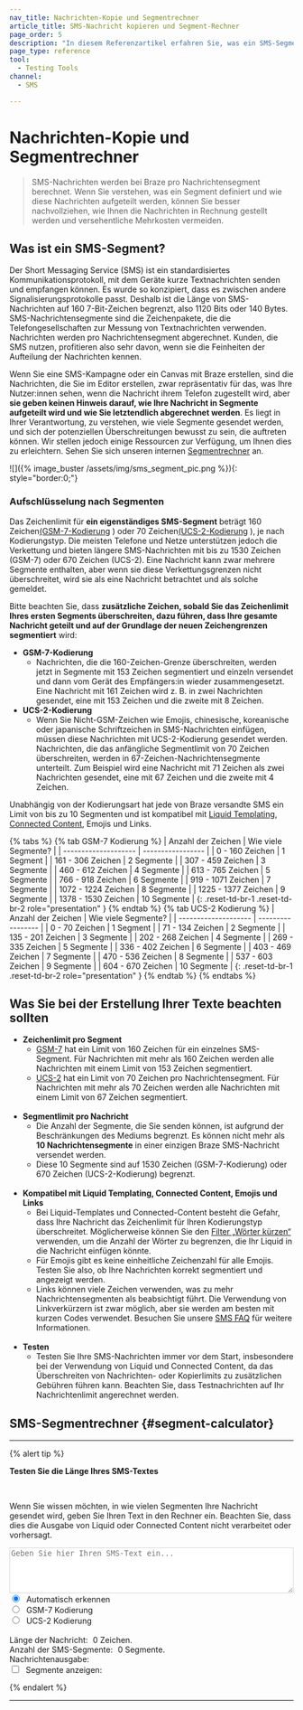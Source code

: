 ```yaml
---
nav_title: Nachrichten-Kopie und Segmentrechner
article_title: SMS-Nachricht kopieren und Segment-Rechner
page_order: 5
description: "In diesem Referenzartikel erfahren Sie, was ein SMS-Segment ist, wie es für die Rechnungsstellung gezählt wird und was Sie bei der Erstellung von SMS-Nachrichten beachten sollten."
page_type: reference
tool:
  - Testing Tools
channel:
  - SMS

---
```


# Nachrichten-Kopie und Segmentrechner

> SMS-Nachrichten werden bei Braze pro Nachrichtensegment berechnet. Wenn Sie verstehen, was ein Segment definiert und wie diese Nachrichten aufgeteilt werden, können Sie besser nachvollziehen, wie Ihnen die Nachrichten in Rechnung gestellt werden und versehentliche Mehrkosten vermeiden.

## Was ist ein SMS-Segment?

Der Short Messaging Service (SMS) ist ein standardisiertes Kommunikationsprotokoll, mit dem Geräte kurze Textnachrichten senden und empfangen können. Es wurde so konzipiert, dass es zwischen andere Signalisierungsprotokolle passt. Deshalb ist die Länge von SMS-Nachrichten auf 160 7-Bit-Zeichen begrenzt, also 1120 Bits oder 140 Bytes. SMS-Nachrichtensegmente sind die Zeichenpakete, die die Telefongesellschaften zur Messung von Textnachrichten verwenden. Nachrichten werden pro Nachrichtensegment abgerechnet. Kunden, die SMS nutzen, profitieren also sehr davon, wenn sie die Feinheiten der Aufteilung der Nachrichten kennen. 

Wenn Sie eine SMS-Kampagne oder ein Canvas mit Braze erstellen, sind die Nachrichten, die Sie im Editor erstellen, zwar repräsentativ für das, was Ihre Nutzer:innen sehen, wenn die Nachricht ihrem Telefon zugestellt wird, aber **sie geben keinen Hinweis darauf, wie Ihre Nachricht in Segmente aufgeteilt wird und wie Sie letztendlich abgerechnet werden**. Es liegt in Ihrer Verantwortung, zu verstehen, wie viele Segmente gesendet werden, und sich der potenziellen Überschreitungen bewusst zu sein, die auftreten können. Wir stellen jedoch einige Ressourcen zur Verfügung, um Ihnen dies zu erleichtern. Sehen Sie sich unseren internen [Segmentrechner](#segment-calculator) an.

![]({% image_buster /assets/img/sms_segment_pic.png %}){: style="border:0;"}

### Aufschlüsselung nach Segmenten

Das Zeichenlimit für **ein eigenständiges SMS-Segment** beträgt 160 Zeichen[(GSM-7-Kodierung](https://en.wikipedia.org/wiki/GSM_03.38) ) oder 70 Zeichen[(UCS-2-Kodierung](https://en.wikipedia.org/wiki/Universal_Coded_Character_Set) ), je nach Kodierungstyp. Die meisten Telefone und Netze unterstützen jedoch die Verkettung und bieten längere SMS-Nachrichten mit bis zu 1530 Zeichen (GSM-7) oder 670 Zeichen (UCS-2). Eine Nachricht kann zwar mehrere Segmente enthalten, aber wenn sie diese Verkettungsgrenzen nicht überschreitet, wird sie als eine Nachricht betrachtet und als solche gemeldet.

Bitte beachten Sie, dass **zusätzliche Zeichen, sobald Sie das Zeichenlimit Ihres ersten Segments überschreiten, dazu führen, dass Ihre gesamte Nachricht geteilt und auf der Grundlage der neuen Zeichengrenzen segmentiert** wird:
- **GSM-7-Kodierung**
    - Nachrichten, die die 160-Zeichen-Grenze überschreiten, werden jetzt in Segmente mit 153 Zeichen segmentiert und einzeln versendet und dann vom Gerät des Empfängers:in wieder zusammengesetzt. Eine Nachricht mit 161 Zeichen wird z. B. in zwei Nachrichten gesendet, eine mit 153 Zeichen und die zweite mit 8 Zeichen. 
- **UCS-2-Kodierung**
    - Wenn Sie Nicht-GSM-Zeichen wie Emojis, chinesische, koreanische oder japanische Schriftzeichen in SMS-Nachrichten einfügen, müssen diese Nachrichten mit UCS-2-Kodierung gesendet werden. Nachrichten, die das anfängliche Segmentlimit von 70 Zeichen überschreiten, werden in 67-Zeichen-Nachrichtensegmente unterteilt. Zum Beispiel wird eine Nachricht mit 71 Zeichen als zwei Nachrichten gesendet, eine mit 67 Zeichen und die zweite mit 4 Zeichen. 

Unabhängig von der Kodierungsart hat jede von Braze versandte SMS ein Limit von bis zu 10 Segmenten und ist kompatibel mit [Liquid Templating]({{site.baseurl}}/user_guide/personalization_and_dynamic_content/liquid/using_liquid/), [Connected Content]({{site.baseurl}}/user_guide/personalization_and_dynamic_content/connected_content/), Emojis und Links.

{% tabs %}
{% tab GSM-7 Kodierung %}
| Anzahl der Zeichen | Wie viele Segmente? |
| -------------------- | ----------------- |
| 0 - 160 Zeichen | 1 Segment |
| 161 - 306 Zeichen | 2 Segmente |
| 307 - 459 Zeichen | 3 Segmente |
| 460 - 612 Zeichen | 4 Segmente |
| 613 - 765 Zeichen | 5 Segmente |
| 766 - 918 Zeichen | 6 Segmente |
| 919 - 1071 Zeichen | 7 Segmente |
| 1072 - 1224 Zeichen | 8 Segmente |
| 1225 - 1377 Zeichen | 9 Segmente |
| 1378 - 1530 Zeichen | 10 Segmente |
{: .reset-td-br-1 .reset-td-br-2 role="presentation" }
{% endtab %}
{% tab UCS-2 Kodierung %}
| Anzahl der Zeichen | Wie viele Segmente? |
| -------------------- | ----------------- |
| 0 - 70 Zeichen | 1 Segment |
| 71 - 134 Zeichen | 2 Segmente |
| 135 - 201 Zeichen | 3 Segmente |
| 202 - 268 Zeichen | 4 Segmente |
| 269 - 335 Zeichen | 5 Segmente |
| 336 - 402 Zeichen | 6 Segmente |
| 403 - 469 Zeichen | 7 Segmente |
| 470 - 536 Zeichen | 8 Segmente |
| 537 - 603 Zeichen | 9 Segmente |
| 604 - 670 Zeichen | 10 Segmente |
{: .reset-td-br-1 .reset-td-br-2 role="presentation" }
{% endtab %}
{% endtabs %}

## Was Sie bei der Erstellung Ihrer Texte beachten sollten

- **Zeichenlimit pro Segment**
    - [GSM-7](https://en.wikipedia.org/wiki/GSM_03.38) hat ein Limit von 160 Zeichen für ein einzelnes SMS-Segment. Für Nachrichten mit mehr als 160 Zeichen werden alle Nachrichten mit einem Limit von 153 Zeichen segmentiert.
    - [UCS-2](https://en.wikipedia.org/wiki/Universal_Coded_Character_Set) hat ein Limit von 70 Zeichen pro Nachrichtensegment. Für Nachrichten mit mehr als 70 Zeichen werden alle Nachrichten mit einem Limit von 67 Zeichen segmentiert.<br><br>
- **Segmentlimit pro Nachricht**
    - Die Anzahl der Segmente, die Sie senden können, ist aufgrund der Beschränkungen des Mediums begrenzt. Es können nicht mehr als **10 Nachrichtensegmente** in einer einzigen Braze SMS-Nachricht versendet werden.
    - Diese 10 Segmente sind auf 1530 Zeichen (GSM-7-Kodierung) oder 670 Zeichen (UCS-2-Kodierung) begrenzt.<br><br>
- **Kompatibel mit Liquid Templating, Connected Content, Emojis und Links**
    - Bei Liquid-Templates und Connected-Content besteht die Gefahr, dass Ihre Nachricht das Zeichenlimit für Ihren Kodierungstyp überschreitet. Möglicherweise können Sie den [Filter „Wörter kürzen“](https://help.shopify.com/en/themes/liquid/filters/string-filters#truncatewords) verwenden, um die Anzahl der Wörter zu begrenzen, die Ihr Liquid in die Nachricht einfügen könnte.
    - Für Emojis gibt es keine einheitliche Zeichenzahl für alle Emojis. Testen Sie also, ob Ihre Nachrichten korrekt segmentiert und angezeigt werden.
    - Links können viele Zeichen verwenden, was zu mehr Nachrichtensegmenten als beabsichtigt führt. Die Verwendung von Linkverkürzern ist zwar möglich, aber sie werden am besten mit kurzen Codes verwendet. Besuchen Sie unsere [SMS FAQ]({{site.baseurl}}/user_guide/message_building_by_channel/sms/faqs/) für weitere Informationen.<br><br>
- **Testen**
    - Testen Sie Ihre SMS-Nachrichten immer vor dem Start, insbesondere bei der Verwendung von Liquid und Connected Content, da das Überschreiten von Nachrichten- oder Kopierlimits zu zusätzlichen Gebühren führen kann. Beachten Sie, dass Testnachrichten auf Ihr Nachrichtenlimit angerechnet werden.

## SMS-Segmentrechner {#segment-calculator}
---

{% alert tip %}

**Testen Sie die Länge Ihres SMS-Textes**

<br>

Wenn Sie wissen möchten, in wie vielen Segmenten Ihre Nachricht gesendet wird, geben Sie Ihren Text in den Rechner ein. Beachten Sie, dass dies die Ausgabe von Liquid oder Connected Content nicht verarbeitet oder vorhersagt.
<style>
  .segment_data_hide {
    display: none;
  }
  .segment {
    display: inline-flex;
    padding: 2px;
    font-size: 10px;
    overflow-wrap: break-word;
  }
  .message_output_char {
    display: inline-flex;
  }
  .hover_segment {
    background-color: #27368F ! important;
    color: #fff;
  }
  .segment_color_0 {
    background-color: #3accdd59;
  }
  .segment_color_1 {
    background-color: #ff934954;
  }
  .segment_color_2 {
    background-color: #f7918e47;
  }
  .segment_color_3 {
    background-color: #27368f30;
  }
</style>
<form id="sms_split">
  <textarea id="sms_message_split" placeholder="Geben Sie hier Ihren SMS-Text ein..." style="width:100%;border: 1px solid #33333333;" rows="5"></textarea><br />
  <input type="radio" name="sms_type" value="auto" checked="checked" id="sms_type_auto" /> <label for="sms_type_auto" style="padding-left: 5px;"> Automatisch erkennen</label><label id="auto_encoding" style="padding-left: 5px;"></label><br />
  <input type="radio" name="sms_type" value="gsm" id="sms_type_gsm" /> <label for="sms_type_gsm" style="padding-left: 5px;">GSM-7 Kodierung</label><br />
  <input type="radio" name="sms_type" value="ucs2" id="sms_type_ucs2" /> <label for="sms_type_ucs2" style="padding-left: 5px;">UCS-2 Kodierung</label><br />
  <br />
  Länge der Nachricht: <span id="sms_length" style="padding-left: 5px;">0</span> Zeichen.<br />
  Anzahl der SMS-Segmente: <span id="sms_segments" style="padding-left: 5px;">0</span> Segmente. <br />
  Nachrichtenausgabe: <span id="sms_output" style="padding-left: 5px;"></span><br />
  <input type="checkbox" id="segment_section" name="segment_section"> <label style="padding-left: 5px; margin-bottom: 0px;">Segmente anzeigen: </label>
  <span class="segment_data_hide" id="sms_segments_data"></span>
</form>
<script type="text/javascript">
var unicodeToGsm = {
0x000A: [0x0A],
0x000C: [0x1B, 0x0A],
0x000D: [0x0D],
0x0020: [0x20],
0x0021: [0x21],
0x0022: [0x22],
0x0023: [0x23],
0x0024: [0x02],
0x0025: [0x25],
0x0026: [0x26],
0x0027: [0x27],
0x0028: [0x28],
0x0029: [0x29],
0x002A: [0x2A],
0x002B: [0x2B],
0x002C: [0x2C],
0x002D: [0x2D],
0x002E: [0x2E],
0x002F: [0x2F],
0x0030: [0x30],
0x0031: [0x31],
0x0032: [0x32],
0x0033: [0x33],
0x0034: [0x34],
0x0035: [0x35],
0x0036: [0x36],
0x0037: [0x37],
0x0038: [0x38],
0x0039: [0x39],
0x003A: [0x3A],
0x003B: [0x3B],
0x003C: [0x3C],
0x003D: [0x3D],
0x003E: [0x3E],
0x003F: [0x3F],
0x0040: [0x00],
0x0041: [0x41],
0x0042: [0x42],
0x0043: [0x43],
0x0044: [0x44],
0x0045: [0x45],
0x0046: [0x46],
0x0047: [0x47],
0x0048: [0x48],
0x0049: [0x49],
0x004A: [0x4A],
0x004B: [0x4B],
0x004C: [0x4C],
0x004D: [0x4D],
0x004E: [0x4E],
0x004F: [0x4F],
0x0050: [0x50],
0x0051: [0x51],
0x0052: [0x52],
0x0053: [0x53],
0x0054: [0x54],
0x0055: [0x55],
0x0056: [0x56],
0x0057: [0x57],
0x0058: [0x58],
0x0059: [0x59],
0x005A: [0x5A],
0x005B: [0x1B, 0x3C],
0x005C: [0x1B, 0x2F],
0x005D: [0x1B, 0x3E],
0x005E: [0x1B, 0x14],
0x005F: [0x11],
0x0061: [0x61],
0x0062: [0x62],
0x0063: [0x63],
0x0064: [0x64],
0x0065: [0x65],
0x0066: [0x66],
0x0067: [0x67],
0x0068: [0x68],
0x0069: [0x69],
0x006A: [0x6A],
0x006B: [0x6B],
0x006C: [0x6C],
0x006D: [0x6D],
0x006E: [0x6E],
0x006F: [0x6F],
0x0070: [0x70],
0x0071: [0x71],
0x0072: [0x72],
0x0073: [0x73],
0x0074: [0x74],
0x0075: [0x75],
0x0076: [0x76],
0x0077: [0x77],
0x0078: [0x78],
0x0079: [0x79],
0x007A: [0x7A],
0x007B: [0x1B, 0x28],
0x007C: [0x1B, 0x40],
0x007D: [0x1B, 0x29],
0x007E: [0x1B, 0x3D],
0x00A1: [0x40],
0x00A3: [0x01],
0x00A4: [0x24],
0x00A5: [0x03],
0x00A7: [0x5F],
0x00BF: [0x60],
0x00C4: [0x5B],
0x00C5: [0x0E],
0x00C6: [0x1C],
0x00C9: [0x1F],
0x00D1: [0x5D],
0x00D6: [0x5C],
0x00D8: [0x0B],
0x00DC: [0x5E],
0x00DF: [0x1E],
0x00E0: [0x7F],
0x00E4: [0x7B],
0x00E5: [0x0F],
0x00E6: [0x1D],
0x00C7: [0x09],
0x00E8: [0x04],
0x00E9: [0x05],
0x00EC: [0x07],
0x00F1: [0x7D],
0x00F2: [0x08],
0x00F6: [0x7C],
0x00F8: [0x0C],
0x00F9: [0x06],
0x00FC: [0x7E],
0x0393: [0x13],
0x0394: [0x10],
0x0398: [0x19],
0x039B: [0x14],
0x039E: [0x1A],
0x03A0: [0x16],
0x03A3: [0x18],
0x03A6: [0x12],
0x03A8: [0x17],
0x03A9: [0x15],
0x20AC: [0x1B, 0x65]
}
var smsutil = {
map: function (sub, func) { return [].map.apply(sub, [func]) },
concatMap: function (sub, func) { return [].concat.apply([], smsutil.map(sub, func)); },
id: function (x) { return x; },
isHighSurrogate: function (c) {
var codeUnit = (c.charCodeAt != undefined) ? c.charCodeAt(0) : c;
  return codeUnit >= 0xD800 && codeUnit <= 0xDBFF;
},
numberToHexString: function(number) {
var number = number.toString(16);
if(number.length == 1) { number = "0" + number; }
  return "0x" + number;
},
hexEncode: (codeUnit) => "0x"+codeUnit.toString(16).padStart(4, '0').toUpperCase(),
/**
take a string and return a list of the Unicode characters
*/
unicodeCharacters: function (string) {
var chars = smsutil.map(string, smsutil.id);
var result = [];
while (chars.length > 0) {
    if (smsutil.isHighSurrogate(chars[0])) {
        result.push(chars.shift() + chars.shift())
    } else {
        result.push(chars.shift());
    }
}
return result;
},
/**
take a string and return a list of the Unicode codepoints
*/
unicodeCodePoints: function (string) {
var charCodes = smsutil.map(string, function (x) { return x.charCodeAt(0); });
var result = [];
while (charCodes.length > 0) {
    if (smsutil.isHighSurrogate(charCodes[0])) {
        var high = charCodes.shift();
        var low = charCodes.shift();
        result.push(((high - 0xD800) * 0x400) + (low - 0xDC00) + 0x10000)
    } else {
        result.push(charCodes.shift());
    }
}
return result;
},
/**
Encode a single (unicode) character into UTF16 "bytes"
A single unicode character may be 2 javascript characters
*/
encodeCharUtf16: function (char) {
  if (char.length === 2) {
    return [char.charCodeAt(0), char.charCodeAt(1)];
  } else {
    return [0x00, char.charCodeAt(0)];
  }
},
/**
Encode a single character into GSM0338 "bytes"
*/
encodeCharGsm: function (char) {
return unicodeToGsm[char.charCodeAt(0)];
},
_encodeEachWith: function (doEncode) {
return function (s) {
    return smsutil.map(smsutil.unicodeCharacters(s), doEncode);
}
},
pickencoding: function (s) {
// choose gsm if possible otherwise ucs2
if(smsutil.unicodeCodePoints(s).every(function (x) {return x in unicodeToGsm})) {
  $('#auto_encoding').html("(GSM)");
  return "gsm";
} else {
  $('#auto_encoding').html("(UCS-2)");
  return "ucs2";
}
},
_segmentWith: function (maxSingleSegmentSize, maxConcatSegmentSize, doEncode) {
return function (listOfUnichrs) {
    var bytes = smsutil.map(listOfUnichrs, doEncode);
    if (listOfUnichrs.length == 0) {
        return [];
    } else if ([].concat.apply([], bytes).length <= maxSingleSegmentSize) {
        return [{text:listOfUnichrs, bytes: bytes}];
    }
    var segments = []
    while(listOfUnichrs.length > 0) {
        var segment = {text: [], bytes: []};
        var length = 0;
        function nextChrLen() {
            return bytes[0] === undefined ? length : length + bytes[0].length;
        }
        while(listOfUnichrs.length > 0 && nextChrLen() <= maxConcatSegmentSize) {
            var c = listOfUnichrs.shift()
            var b = bytes.shift();
            segment.text.push(c);
            segment.bytes.push(b);
            if(b != undefined) length += b.length;
        }
        segments.push(segment);
    }
    return segments;
}
}
}
var encoder = {
gsm: smsutil._encodeEachWith(smsutil.encodeCharGsm),
ucs2: smsutil.encodeCharUtf16,
auto: function (s) { return encoder[smsutil.pickencoding(s)](s); },
}
var segmenter = {
gsm: smsutil._segmentWith(160, 153, smsutil.encodeCharGsm),
ucs2: smsutil._segmentWith(140, 134, smsutil.encodeCharUtf16),
auto: function (s) { return segmenter[smsutil.pickencoding(s)](s); },
}

function countLength(typ, s) {
  const t = (type === "auto") ? smsutil.pickencoding(s) : type;

  wenn (t === "gsm") {
    return s.length \+ (s.match(/^|€|{|}|[|]|~||/g) || []).length;
  } else {
    return s.length;
  }
}

Funktion updateSMSSplit(){
    var sms_text = $('#sms_message_split').val();
    var sms_type = $('#sms_split input[name=sms_type]:checked').val();
    var unicodeinput = smsutil.unicodeCharacters(sms_text);
    var encodedChars = [encodersms_type](sms_text);
    var smsSegments = [segmentersms_type](unicodeinput);
    $('#sms_length').html(countLength(sms_type, sms_text));
    $('#sms_segments').html(smsSegments.length);
    const segmentColors = (i) => `segment_color_${i > 3 ? i%3 : i}`;
    const segmentsHtml = smsSegments.map((segment,segment_index) => segment.bytes.map((byte, i) => `<div id='sms_segments_data_${segment_index}-${i}' class='segment ${segmentColors(segment_index)}'>${byte.map(b => smsutil.hexEncode(b)).join(" ")}</div>`).join(""));
    const messageOutput = smsSegments.map((segment,segment_index) => segment.text.map((ch, i) => `<div id='message_output_data_${segment_index}-${i}' class='message_output_char ${segmentColors(segment_index)}'>${ch !== " " ? ch : "&nbsp;"}</div>`).join(""));
    $('#sms_output').html(messageOutput);
    $('#sms_segments_data').html(segmentsHtml);
    $('#segment_section').click(function() {
if($(this).is(":checked")) {
$("#sms_segments_data").show();
}
      else {
        $("#sms_segments_data").hide();
      }
      })
        }
      const implementHover = (hover_id, input_id_prefix, output_id_prefix) => {
    $(hover_id).mouseover(function(e){
var input_id = e.target.id;
var index = input_id.split(input_id_prefix)[1];
  if(!index) {
    return;
    }
    var output_id = `#${output_id_prefix}${index}`;
      $(`${output_id}, #${input_id}`).addClass("hover_segment");
    $(`#${input_id}`).mouseleave(function() {
    $(`${output_id}, #${input_id}`).removeClass("hover_segment");
    });
    });
    };
  //highlight segment to message output
implementHover("#sms_segments_data", "sms_segments_data_", "message_output_data_");
//highlight message output to segment
implementHover("#sms_output", "message_output_data_", "sms_segments_data_");
$('#sms_message_split').on("input", function(e){
$('#auto_encoding').html("");
updateSMSSplit();
});
  $('#sms_split input[name=sms_type]').change(function(e){
  $('#auto_encoding').html("");
updateSMSSplit();
});
    </script>

{% endalert %}

---